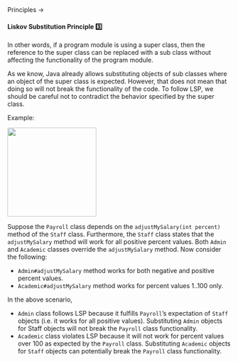 <link rel="stylesheet" href="{{baseUrl}}/css/textbook.css">

<div class="website-content">

<div id="path">Principles &rarr; </div>

<div id="title">

#### Liskov Substitution Principle :three:

</div>

<div id="body">

<tip-box type="primary">

<include src="../../common/definitions.md#def-liskov-substitution-principle" />

</tip-box>

In other words, if a program module is using a super class, then the reference to the super class can be replaced with a sub class without affecting the functionality of the program module.

As we know, Java already allows substituting objects of sub classes where an object of the super class is expected. However, that does not mean that doing so will not break the functionality of the code. To follow LSP, we should be careful not to contradict the behavior specified by the super class.

<tip-box>

Example:

<img src="{{baseUrl}}/principles/liskovSubstitutionPrinciple/images/payroll.png" height="200" />
<p/>

Suppose the `Payroll` class depends on the `adjustMySalary(int percent)` method of the `Staff` class. Furthermore, the `Staff` class states that the `adjustMySalary` method will work for all positive percent values. Both `Admin` and `Academic` classes override the `adjustMySalary` method.  Now consider the following:

*	`Admin#adjustMySalary` method works for both negative and positive percent values.
*	`Academic#adjustMySalary` method works for percent values 1..100 only.

In the above scenario,

*	`Admin` class follows LSP because it fulfills `Payroll`’s expectation of `Staff` objects (i.e. it works for all positive values). Substituting `Admin` objects for Staff objects will not break the `Payroll` class functionality.
*	`Academic` class violates LSP because it will not work for percent values over 100 as expected by the `Payroll` class. Substituting `Academic` objects for `Staff` objects can potentially break the `Payroll` class functionality.

</tip-box>

</div>

<div id="extras">

<include src="exercises.md" />

<div>

</div>
